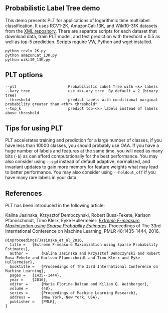 Probabilistic Label Tree demo
-------------------------------

This demo presents PLT for applications of logarithmic time multilabel classification.
It uses RCV1-2K, AmazonCat-13K, and Wiki10-31K datasets from the [XML repository](http://manikvarma.org/downloads/XC/XMLRepository.html).
There are separate scripts for each dataset that download data, train PLT model, and test prediction with threshold = 0.5 as well as top-5 prediction. 
Scripts require VW, Python and wget installed.

```
python rcv1x_2K.py
python amazonCat_13K.py
python wiki10_13K.py
```

## PLT options
```
--plt                       Probabilistic Label Tree with <k> labels
--kary_tree                 use <k>-ary tree. By default = 2 (binary tree)
--threshold                 predict labels with conditional marginal probability greater than <thr> threshold"     
--top_k                     predict top-<k> labels instead of labels above threshold                 
```

## Tips for using PLT
PLT accelerates training and prediction for a large number of classes, 
if you have less than 10000 classes, you should probably use OAA.
If you have a huge number of labels and features at the same time, 
you will need as many bits (`-b`) as can afford computationally for the best performance.
You may also consider using `--sgd` instead of default adaptive, normalized, and invariant updates to 
gain more memory for feature weights what may lead to better performance.
You may also consider using `--holdout_off` if you have many rare labels in your data. 

## References

PLT has been introduced in the following article:

Kalina Jasinska, Krzysztof Dembczynski, Robert Busa-Fekete, Karlson Pfannschmidt, Timo Klerx, Eyke Hullermeier:
[*Extreme F-measure Maximization using Sparse Probability Estimates*](http://proceedings.mlr.press/v48/jasinska16.html).
Proceedings of The 33rd International Conference on Machine Learning, PMLR 48:1435-1444, 2016.

```
@inproceedings{Jasinska_et_al_2016,
  title =   {Extreme F-measure Maximization using Sparse Probability Estimates},
  author =      {Kalina Jasinska and Krzysztof Dembczynski and Robert Busa-Fekete and Karlson Pfannschmidt and Timo Klerx and Eyke Hullermeier},
  booktitle =   {Proceedings of The 33rd International Conference on Machine Learning},
  pages =   {1435--1444},
  year =    {2016},
  editor =      {Maria Florina Balcan and Kilian Q. Weinberger},
  volume =      {48},
  series =      {Proceedings of Machine Learning Research},
  address =     {New York, New York, USA},
  publisher =   {PMLR},
}
```